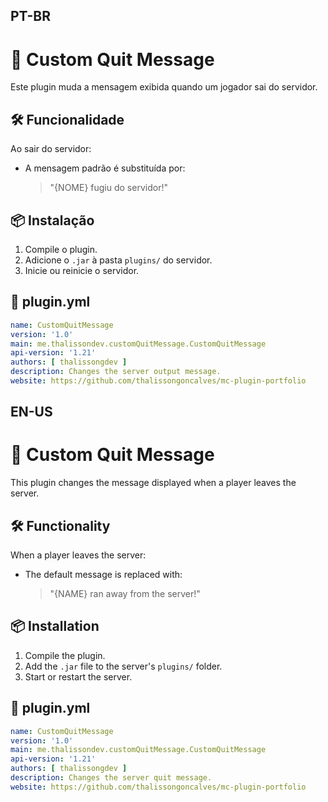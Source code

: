 ## PT-BR
# 🚪 Custom Quit Message

Este plugin muda a mensagem exibida quando um jogador sai do servidor.

## 🛠️ Funcionalidade

Ao sair do servidor:
- A mensagem padrão é substituída por:
  > "{NOME} fugiu do servidor!"

## 📦 Instalação

1. Compile o plugin.
2. Adicione o `.jar` à pasta `plugins/` do servidor.
3. Inicie ou reinicie o servidor.

## 📄 plugin.yml

```yml
name: CustomQuitMessage
version: '1.0'
main: me.thalissondev.customQuitMessage.CustomQuitMessage
api-version: '1.21'
authors: [ thalissongdev ]
description: Changes the server output message.
website: https://github.com/thalissongoncalves/mc-plugin-portfolio
```

## EN-US
# 🚪 Custom Quit Message

This plugin changes the message displayed when a player leaves the server.

## 🛠️ Functionality

When a player leaves the server:
- The default message is replaced with:
  > "{NAME} ran away from the server!"

## 📦 Installation

1. Compile the plugin.
2. Add the `.jar` file to the server's `plugins/` folder.
3. Start or restart the server.

## 📄 plugin.yml

```yml
name: CustomQuitMessage
version: '1.0'
main: me.thalissondev.customQuitMessage.CustomQuitMessage
api-version: '1.21'
authors: [ thalissongdev ]
description: Changes the server quit message.
website: https://github.com/thalissongoncalves/mc-plugin-portfolio